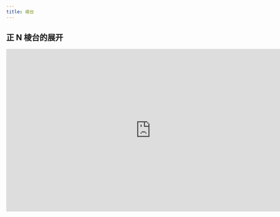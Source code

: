 ```yaml
---
title: 棱台
---
```


## 正 N 棱台的展开

<iframe allowfullscreen width="772" height="434" src="https://www.netpad.net.cn/presentationEditor/presentationPlay.html#89119" frameborder="0" scrolling="auto"></iframe>
